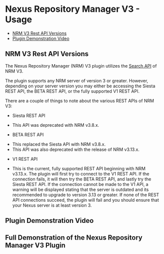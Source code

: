 
# Nexus Repository Manager V3 - Usage

* [NRM V3 Rest API Versions](#nrm-v3-rest-api-versions)
* [Plugin Demonstration Video](#plugin-demonstration-video)

## NRM V3 Rest API Versions




The Nexus Repository Manager (NRM) V3 plugin utilizes the [Search API](https://help.sonatype.com/repomanager3/rest-and-integration-api/search-api) of NRM V3.

The plugin supports any NRM server of version 3 or greater. However, depending on your server version you may either be accessing the Siesta REST API, the BETA REST API, or the fully supported V1 REST API.

There are a couple of things to note about the various REST APIs of NRM V3:
* Siesta REST API
+ This API was deprecated with NRM v3.8.x.
* BETA REST API
+ This replaced the Siesta API with NRM v3.8.x.
+ This API was also deprecated with the release of NRM v3.13.x.
* V1 REST API
+ This is the current, fully supported REST API beginning with NRM v3.13.x.
The plugin will first try to connect to the V1 REST API. If the connection fails, it will then try the BETA REST API, and lastly try the Siesta REST API. If the connection cannot be made to the V1 API, a warning will be displayed stating that the server is outdated and its recommended to upgrade to version 3.13 or greater. If none of the REST API connections succeed, the plugin will fail and you should ensure that your Nexus server is at least version 3.



## Plugin Demonstration Video




## Full Demonstration of the Nexus Repository Manager V3 Plugin


